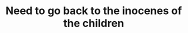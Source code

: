 ---
pid: NS139
title: Need to go back to the inocenes of the children
location_transcription: Norres Square Park
zipcode: '19122'
outside_phl: 
neighborhood: Yorktown,Old Kensington,Jinogi
age: '63'
age_range: 60-69
instagram: 
image_file_name: NS_139.jpg
proposal_transcription: |-
  And the fighting of the big people and their divitiones
  children playing of all races
topic: Inclusivity,Youth
topic_summary: 0, 0
type: Other No Form
keywords_other: children, diversity, innocence
credit: Susan Skerrett
image_labels: 
twitter: 
facebook: 
permalink: "/monuments/ns139/"
layout: item-page
---